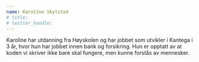 ```yaml
---
name: Karoline Skylstad
# title: 
# twitter_handle: 
---
```

Karoline har utdanning fra Høyskolen og har jobbet som utvikler i Kantega i 3 år, hvor hun har jobbet innen bank og forsikring.
Hun er opptatt av at koden vi skriver ikke bare skal fungere, men kunne forstås av mennesker. 